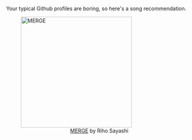 Your typical Github profiles are boring, so here's a song recommendation.
<figure><img width="300" height="300" src="https://i.scdn.co/image/ab67616d0000b2738747c6b68ad8c350929dbb46" alt="MERGE" /><figcaption align="center"><a href="https://open.spotify.com/track/6rtiHyEsfQvMJfmZCiDe2o" target="_blank">MERGE</a> by Riho Sayashi</figcaption></figure>
